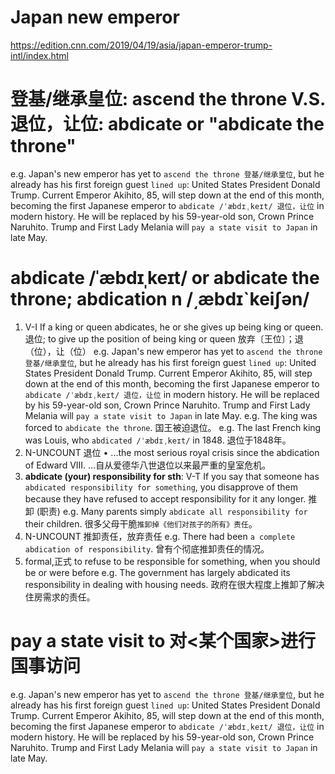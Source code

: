 # Japan new emperor
https://edition.cnn.com/2019/04/19/asia/japan-emperor-trump-intl/index.html


# 登基/继承皇位: ascend the throne   V.S.  退位，让位: abdicate or "abdicate the throne"
e.g. Japan's new emperor has yet to `ascend the throne 登基/继承皇位`, but he already has his first foreign guest `lined up`: United States President Donald Trump. Current Emperor Akihito, 85, will step down at the end of this month, becoming the first Japanese emperor to `abdicate /ˈæbdɪˌkeɪt/ 退位，让位` in modern history. He will be replaced by his 59-year-old son, Crown Prince Naruhito. Trump and First Lady Melania will `pay a state visit to Japan` in late May.

# abdicate /ˈæbdɪˌkeɪt/ or abdicate the throne; abdication n /͵æbdɪˋkeiʃən/
1. V-I If a king or queen abdicates, he or she gives up being king or queen. 退位; to give up the position of being king or queen 放弃〔王位〕；退（位），让（位）
e.g. Japan's new emperor has yet to `ascend the throne 登基/继承皇位`, but he already has his first foreign guest `lined up`: United States President Donald Trump. Current Emperor Akihito, 85, will step down at the end of this month, becoming the first Japanese emperor to `abdicate /ˈæbdɪˌkeɪt/ 退位，让位` in modern history. He will be replaced by his 59-year-old son, Crown Prince Naruhito. Trump and First Lady Melania will `pay a state visit to Japan` in late May.
e.g. The king was forced to `abdicate the throne`. 国王被迫退位。
e.g. The last French king was Louis, who `abdicated /ˈæbdɪˌkeɪt/` in 1848. 退位于1848年。
2. N-UNCOUNT 退位
•  ...the most serious royal crisis since the abdication of Edward VIII. …自从爱德华八世退位以来最严重的皇室危机。
3. **abdicate (your) responsibility for sth**: V-T If you say that someone has `abdicated responsibility for something`, you disapprove of them because they have refused to accept responsibility for it any longer. 推卸 (职责)
e.g. Many parents simply `abdicate all responsibility for` their children.  很多父母干脆``推卸掉《他们对孩子的所有》责任``。
4. N-UNCOUNT 推卸责任，放弃责任
e.g. There had been `a complete abdication of responsibility`.  曾有个彻底推卸责任的情况。
5. formal,正式 to refuse to be responsible for something, when you should be or were before
e.g.  The government has largely abdicated its responsibility in dealing with housing needs. 政府在很大程度上推卸了解决住房需求的责任。

# pay a state visit to <a country> 对<某个国家>进行国事访问
e.g. Japan's new emperor has yet to `ascend the throne 登基/继承皇位`, but he already has his first foreign guest `lined up`: United States President Donald Trump. Current Emperor Akihito, 85, will step down at the end of this month, becoming the first Japanese emperor to `abdicate /ˈæbdɪˌkeɪt/ 退位，让位` in modern history. He will be replaced by his 59-year-old son, Crown Prince Naruhito. Trump and First Lady Melania will `pay a state visit to Japan` in late May.
